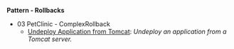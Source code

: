 **Pattern - Rollbacks**

- 03 PetClinic - ComplexRollback
   - <a href="https://samples.octopus.app/app#/Spaces-762/projects/Projects-1626/operations/runbooks/Runbooks-1701/process/RunbookProcess-Runbooks-1701" target="_blank">Undeploy Application from Tomcat</a>: <i>Undeploy an application from a Tomcat server.</i>
